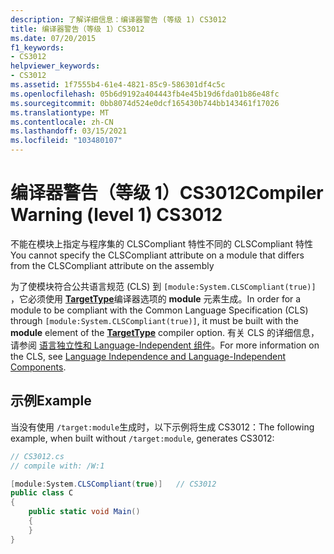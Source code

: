 ```yaml
---
description: 了解详细信息：编译器警告 (等级 1) CS3012
title: 编译器警告（等级 1）CS3012
ms.date: 07/20/2015
f1_keywords:
- CS3012
helpviewer_keywords:
- CS3012
ms.assetid: 1f7555b4-61e4-4821-85c9-586301df4c5c
ms.openlocfilehash: 05b6d9192a404443fb4e45b19d6fda01b86e48fc
ms.sourcegitcommit: 0bb8074d524e0dcf165430b744bb143461f17026
ms.translationtype: MT
ms.contentlocale: zh-CN
ms.lasthandoff: 03/15/2021
ms.locfileid: "103480107"
---
```

# <a name="compiler-warning-level-1-cs3012"></a><span data-ttu-id="4078c-103">编译器警告（等级 1）CS3012</span><span class="sxs-lookup"><span data-stu-id="4078c-103">Compiler Warning (level 1) CS3012</span></span>

<span data-ttu-id="4078c-104">不能在模块上指定与程序集的 CLSCompliant 特性不同的 CLSCompliant 特性</span><span class="sxs-lookup"><span data-stu-id="4078c-104">You cannot specify the CLSCompliant attribute on a module that differs from the CLSCompliant attribute on the assembly</span></span>

<span data-ttu-id="4078c-105">为了使模块符合公共语言规范 (CLS) 到 `[module:System.CLSCompliant(true)]` ，它必须使用 [**TargetType**](../language-reference/compiler-options/output.md#targettype)编译器选项的 **module** 元素生成。</span><span class="sxs-lookup"><span data-stu-id="4078c-105">In order for a module to be compliant with the Common Language Specification (CLS) through `[module:System.CLSCompliant(true)]`, it must be built with the **module** element of the [**TargetType**](../language-reference/compiler-options/output.md#targettype) compiler option.</span></span> <span data-ttu-id="4078c-106">有关 CLS 的详细信息，请参阅 [语言独立性和 Language-Independent 组件](../../standard/language-independence-and-language-independent-components.md)。</span><span class="sxs-lookup"><span data-stu-id="4078c-106">For more information on the CLS, see [Language Independence and Language-Independent Components](../../standard/language-independence-and-language-independent-components.md).</span></span>

## <a name="example"></a><span data-ttu-id="4078c-107">示例</span><span class="sxs-lookup"><span data-stu-id="4078c-107">Example</span></span>

<span data-ttu-id="4078c-108">当没有使用 `/target:module`生成时，以下示例将生成 CS3012：</span><span class="sxs-lookup"><span data-stu-id="4078c-108">The following example, when built without `/target:module`, generates CS3012:</span></span>

```csharp
// CS3012.cs
// compile with: /W:1

[module:System.CLSCompliant(true)]   // CS3012
public class C
{
    public static void Main()
    {
    }
}
```

